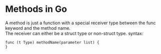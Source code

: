 # Methods in Go

A method is just a function with a special receiver type between the func keyword and the method name. <br>
The receiver can either be a struct type or non-struct type.
syntax:
```
func (t Type) methodName(parameter list) {  
}

```
